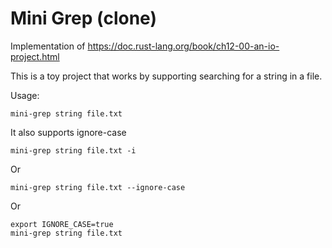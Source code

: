 # Mini Grep (clone)
Implementation of https://doc.rust-lang.org/book/ch12-00-an-io-project.html

This is a toy project that works by supporting searching for a string in a file.

Usage:
```
mini-grep string file.txt
```

It also supports ignore-case
```
mini-grep string file.txt -i
```

Or
```
mini-grep string file.txt --ignore-case
```

Or
```
export IGNORE_CASE=true
mini-grep string file.txt
```
